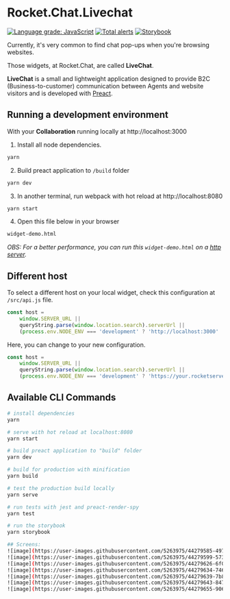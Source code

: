 # Rocket.Chat.Livechat

[![Language grade: JavaScript](https://img.shields.io/lgtm/grade/javascript/g/RocketChat/Rocket.Chat.Livechat.svg?logo=lgtm&logoWidth=18)](https://lgtm.com/projects/g/RocketChat/Rocket.Chat.Livechat/context:javascript)
[![Total alerts](https://img.shields.io/lgtm/alerts/g/RocketChat/Rocket.Chat.Livechat.svg?logo=lgtm&logoWidth=18)](https://lgtm.com/projects/g/RocketChat/Rocket.Chat.Livechat/alerts/)
[![Storybook](https://cdn.jsdelivr.net/gh/storybooks/brand@master/badge/badge-storybook.svg)](https://rocketchat.github.io/Rocket.Chat.Livechat)

Currently, it's very common to find chat pop-ups when you're browsing websites.

Those widgets, at Rocket.Chat, are called **LiveChat**.

**LiveChat** is a small and lightweight application designed to provide B2C (Business-to-customer) communication between Agents and website visitors and is developed with [Preact](https://preactjs.com).

## Running a development environment

With your **Collaboration** running locally at http://localhost:3000
<br />

1. Install all node dependencies.

```bash
yarn
```

2. Build preact application to `/build` folder

```bash
yarn dev
```

3. In another terminal, run webpack with hot reload at http://localhost:8080

```bash
yarn start
```

4. Open this file below in your browser

```bash
widget-demo.html
```

_OBS: For a better performance, you can run this `widget-demo.html` on a [http server](https://github.com/http-party/http-server)._

## Different host

To select a different host on your local widget, check this configuration at `/src/api.js` file.

```javascript
const host =
	window.SERVER_URL ||
	queryString.parse(window.location.search).serverUrl ||
	(process.env.NODE_ENV === 'development' ? 'http://localhost:3000' : null);
```

Here, you can change to your new configuration.

```javascript
const host =
	window.SERVER_URL ||
	queryString.parse(window.location.search).serverUrl ||
	(process.env.NODE_ENV === 'development' ? 'https://your.rocketserver.com' : null);
```

## Available CLI Commands

```bash
# install dependencies
yarn

# serve with hot reload at localhost:8080
yarn start

# build preact application to "build" folder
yarn dev

# build for production with minification
yarn build

# test the production build locally
yarn serve

# run tests with jest and preact-render-spy
yarn test

# run the storybook
yarn storybook

## Screens:
![image](https://user-images.githubusercontent.com/5263975/44279585-497b2980-a228-11e8-81a2-36bc3389549e.png)
![image](https://user-images.githubusercontent.com/5263975/44279599-5730af00-a228-11e8-8873-553ef53ee25a.png)
![image](https://user-images.githubusercontent.com/5263975/44279626-6f083300-a228-11e8-8886-c430b28a8e75.png)
![image](https://user-images.githubusercontent.com/5263975/44279634-74657d80-a228-11e8-9583-bf8079972696.png)
![image](https://user-images.githubusercontent.com/5263975/44279639-7b8c8b80-a228-11e8-9815-1a0e3540c4f5.png)
![image](https://user-images.githubusercontent.com/5263975/44279643-847d5d00-a228-11e8-804e-27b973dee8b2.png)
![image](https://user-images.githubusercontent.com/5263975/44279655-90691f00-a228-11e8-8511-4a328a77e5bb.png)
```
